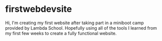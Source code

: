 # firstwebdevsite

Hi, I'm creating my first website after taking part in a miniboot camp provided by Lambda School. Hopefully using all of the tools I learned from my first few weeks to create a fully functional website.

